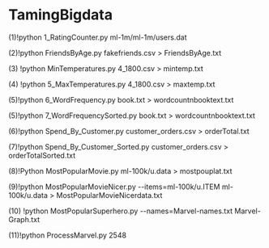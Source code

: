 # TamingBigdata
(1)!python 1_RatingCounter.py ml-1m/ml-1m/users.dat

(2)!python FriendsByAge.py fakefriends.csv > FriendsByAge.txt <br/>

(3) !python MinTemperatures.py 4_1800.csv > mintemp.txt

(4) !python 5_MaxTemperatures.py 4_1800.csv > maxtemp.txt

(5)!python 6_WordFrequency.py book.txt > wordcountnbooktext.txt

(5)!python 7_WordFrequencySorted.py book.txt > wordcountnbooktext.txt

(6)!python Spend_By_Customer.py customer_orders.csv > orderTotal.txt

(7)!python Spend_By_Customer_Sorted.py customer_orders.csv > orderTotalSorted.txt

(8)!Python MostPopularMovie.py ml-100k/u.data > mostpouplat.txt

(9)!python MostPopularMovieNicer.py --items=ml-100k/u.ITEM ml-100k/u.data > MostPopularMovieNicerdata.txt

(10) !python MostPopularSuperhero.py --names=Marvel-names.txt Marvel-Graph.txt

(11)!python ProcessMarvel.py 2548